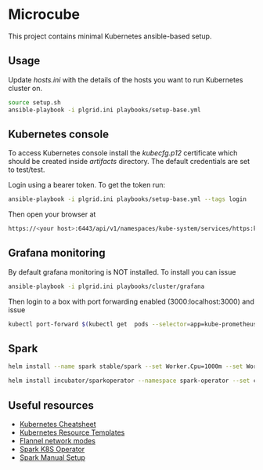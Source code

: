 # Microcube

This project contains minimal Kubernetes ansible-based setup.

## Usage

Update *hosts.ini* with the details of the hosts you want to run Kubernetes cluster on.

```bash
source setup.sh
ansible-playbook -i plgrid.ini playbooks/setup-base.yml
```

## Kubernetes console

To access Kubernetes console install the *kubecfg.p12* certificate which should be created inside *artifacts* directory.
The default credentials are set to test/test.

Login using a bearer token. To get the token run:
```bash
ansible-playbook -i plgrid.ini playbooks/setup-base.yml --tags login
```

Then open your browser at

```bash
https://<your host>:6443/api/v1/namespaces/kube-system/services/https:kubernetes-dashboard:/proxy/
```

## Grafana monitoring

By default grafana monitoring is NOT installed. To install you can issue

```bash
ansible-playbook -i plgrid.ini playbooks/cluster/grafana
```

Then login to a box with port forwarding enabled (3000:localhost:3000) and issue

```bash
kubectl port-forward $(kubectl get  pods --selector=app=kube-prometheus-grafana -n  monitoring --output=jsonpath="{.items..metadata.name}") -n monitoring  3000
```

## Spark

```bash
helm install --name spark stable/spark --set Worker.Cpu=1000m --set Worker.Memory=6G --set Worker.CpuTargetPercentage=100 --set Worker.DaemonMemory=6G --set Worker.ExecutorMemory=6G --set Worker.Replicas=6
```

```bash
helm install incubator/sparkoperator --namespace spark-operator --set createSparkJobNamespace=true --set sparkJobNamespace=test-ns
```

## Useful resources
* [Kubernetes Cheatsheet](https://github.com/dennyzhang/cheatsheet-kubernetes-A4)
* [Kubernetes Resource Templates](https://cheatsheet.dennyzhang.com/cheatsheet-kubernetes-yaml)
* [Flannel network modes](https://github.com/coreos/flannel/blob/master/Documentation/backends.md)
* [Spark K8S Operator](https://github.com/GoogleCloudPlatform/spark-on-k8s-operator/blob/master/docs/quick-start-guide.md)
* [Spark Manual Setup](https://github.com/kubernetes/examples/tree/master/staging/spark)